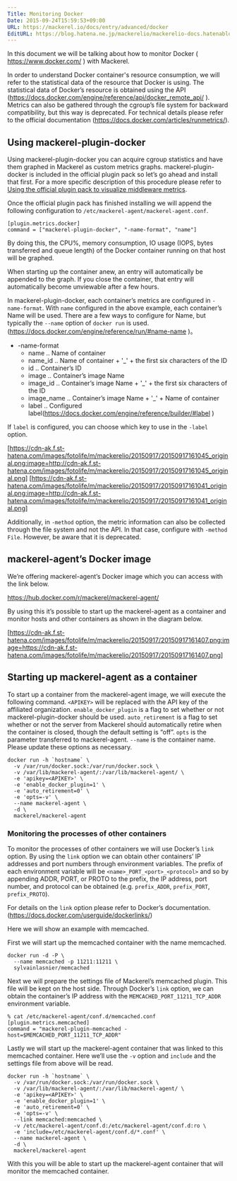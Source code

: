 ```yaml
---
Title: Monitoring Docker
Date: 2015-09-24T15:59:53+09:00
URL: https://mackerel.io/docs/entry/advanced/docker
EditURL: https://blog.hatena.ne.jp/mackerelio/mackerelio-docs.hatenablog.mackerel.io/atom/entry/6653458415122468366
---
```


In this document we will be talking about how to monitor Docker ( https://www.docker.com/ ) with Mackerel.

In order to understand Docker container's resource consumption, we will refer to the statistical data of the resource that Docker is using. The statistical data of Docker’s resource is obtained using the API (https://docs.docker.com/engine/reference/api/docker_remote_api/ ). Metrics can also be gathered through the cgroup’s file system for backward compatibility, but this way is deprecated. 
For technical details please refer to the official documentation (https://docs.docker.com/articles/runmetrics/).

## Using mackerel-plugin-docker

Using mackerel-plugin-docker you can acquire cgroup statistics and have them graphed in Mackerel as custom metrics graphs.
mackerel-plugin-docker is included in the official plugin pack so let’s go ahead and install that first. For a more specific description of this procedure please refer to [Using the official plugin pack to visualize middleware metrics](https://mackerel.io/docs/entry/howto/mackerel-agent-plugins).

Once the official plugin pack has finished installing we will append the following configuration to `/etc/mackerel-agent/mackerel-agent.conf`.

```
[plugin.metrics.docker]
command = ["mackerel-plugin-docker", "-name-format", "name"]
```

By doing this, the CPU%, memory consumption, IO usage (IOPS, bytes transferred and queue length) of the Docker container running on that host will be graphed.

When starting up the container anew, an entry will automatically be appended to the graph. If you close the container, that entry will automatically become unviewable after a few hours.

In mackerel-plugin-docker, each container’s metrics are configured in `-name-format`. With `name` configured in the above example, each container’s Name will be used. There are a few ways to configure for Name, but typically the `--name` option of `docker run` is used. (https://docs.docker.com/engine/reference/run/#name-name )。

- -name-format
  - name .. Name of container
  - name_id .. Name of container + '_' + the first six characters of the ID
  - id .. Container’s ID
  - image .. Container’s image Name
  - image_id .. Container’s image Name + '_' + the first six characters of the ID
  - image_name .. Container’s image Name + '_' + Name of container
  - label .. Configured label(https://docs.docker.com/engine/reference/builder/#label )

If `label` is configured, you can choose which key to use in the `-label` option. 

[https://cdn-ak.f.st-hatena.com/images/fotolife/m/mackerelio/20150917/20150917161045_original.png:image=http://cdn-ak.f.st-hatena.com/images/fotolife/m/mackerelio/20150917/20150917161045_original.png]
[https://cdn-ak.f.st-hatena.com/images/fotolife/m/mackerelio/20150917/20150917161041_original.png:image=http://cdn-ak.f.st-hatena.com/images/fotolife/m/mackerelio/20150917/20150917161041_original.png]

Additionally, in `-method` option, the metric information can also be collected through the file system and not the API. In that case, configure with `-method File`. However, be aware that it is deprecated. 

## mackerel-agent’s Docker image

We’re offering mackerel-agent’s Docker image which you can access with the link below.

https://hub.docker.com/r/mackerel/mackerel-agent/

By using this it’s possible to start up the mackerel-agent as a container and monitor hosts and other containers as shown in the diagram below.

[https://cdn-ak.f.st-hatena.com/images/fotolife/m/mackerelio/20150917/20150917161407.png:image=https://cdn-ak.f.st-hatena.com/images/fotolife/m/mackerelio/20150917/20150917161407.png]

## Starting up mackerel-agent as a container

To start up a container from the mackerel-agent image, we will execute the following command.
`<APIKEY>` will be replaced with the API key of the affiliated organization. `enable_docker_plugin` is a flag to set whether or not mackerel-plugin-docker should be used. `auto_retirement` is a flag to set whether or not the server from Mackerel should automatically retire when the container is closed, though the default setting is “off”. `opts` is the parameter transferred to mackerel-agent. `--name` is the container name. Please update these options as necessary. 

```
docker run -h `hostname` \
  -v /var/run/docker.sock:/var/run/docker.sock \
  -v /var/lib/mackerel-agent/:/var/lib/mackerel-agent/ \
  -e 'apikey=<APIKEY>' \
  -e 'enable_docker_plugin=1' \
  -e 'auto_retirement=0' \
  -e 'opts=-v' \
  --name mackerel-agent \
  -d \
  mackerel/mackerel-agent
```

### Monitoring the processes of other containers

To monitor the processes of other containers we will use Docker’s `link` option.
By using the `link` option we can obtain other containers’ IP addresses and port numbers through environment variables.
The prefix of each environment variable will be `<name>_PORT_<port>_<protocol>` and so by appending ADDR, PORT, or PROTO to the prefix, the IP address, port number, and protocol can be obtained (e.g. `prefix_ADDR`, `prefix_PORT`, `prefix_PROTO`).

For details on the `link` option please refer to Docker’s documentation.
(https://docs.docker.com/userguide/dockerlinks/)


Here we will show an example with memcached.

First we will start up the memcached container with the name memcached.

```
docker run -d -P \
  --name memcached -p 11211:11211 \
  sylvainlasnier/memcached
```

Next we will prepare the settings file of Mackerel’s memcached plugin.
This file will be kept on the host side. Through Docker’s `link` option, we can obtain the container’s IP address with the `MEMCACHED_PORT_11211_TCP_ADDR` environment variable.

```
% cat /etc/mackerel-agent/conf.d/memcached.conf
[plugin.metrics.memcached]
command = "mackerel-plugin-memcached -host=$MEMCACHED_PORT_11211_TCP_ADDR"
```

Lastly we will start up the mackerel-agent container that was linked to this memcached container. 
Here we’ll use the `-v` option and `include` and the settings file from above will be read.

```
docker run -h `hostname` \
  -v /var/run/docker.sock:/var/run/docker.sock \
  -v /var/lib/mackerel-agent/:/var/lib/mackerel-agent/ \
  -e 'apikey=<APIKEY>' \
  -e 'enable_docker_plugin=1' \
  -e 'auto_retirement=0' \
  -e 'opts=-v' \
  --link memcached:memcached \
  -v /etc/mackerel-agent/conf.d:/etc/mackerel-agent/conf.d:ro \
  -e 'include=/etc/mackerel-agent/conf.d/*.conf' \
  --name mackerel-agent \
  -d \
  mackerel/mackerel-agent
```

With this you will be able to start up the mackerel-agent container that will monitor the memcached container.
